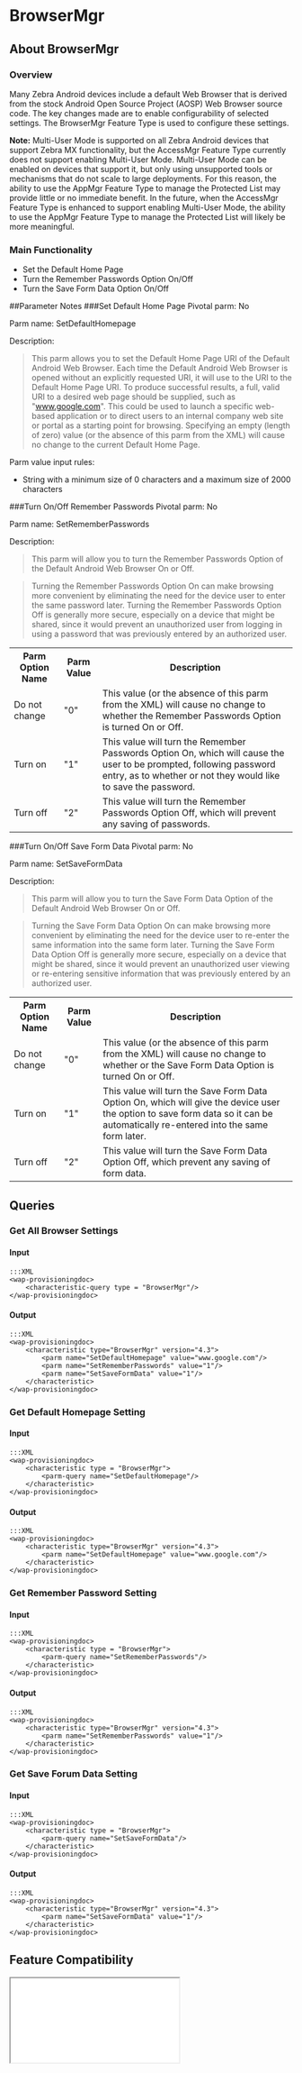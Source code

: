 # BrowserMgr

## About BrowserMgr

### Overview

Many Zebra Android devices include a default Web Browser that is derived from the stock Android Open Source Project (AOSP) Web Browser source code. The key changes made are to enable configurability of selected settings. The BrowserMgr Feature Type is used to configure these settings.

**Note:** Multi-User Mode is supported on all Zebra Android devices that support Zebra MX functionality, but the AccessMgr Feature Type currently does not support enabling Multi-User Mode. Multi-User Mode can be enabled on devices that support it, but only using unsupported tools or mechanisms that do not scale to large deployments. For this reason, the ability to use the AppMgr Feature Type to manage the Protected List may provide little or no immediate benefit. In the future, when the AccessMgr Feature Type is enhanced to support enabling Multi-User Mode, the ability to use the AppMgr Feature Type to manage the Protected List will likely be more meaningful.

### Main Functionality

* Set the Default Home Page
* Turn the Remember Passwords Option On/Off 
* Turn the Save Form Data Option On/Off 

##Parameter Notes
###Set Default Home Page
Pivotal parm: No

Parm name: SetDefaultHomepage

Description: 

>This parm allows you to set the Default Home Page URI of the Default Android Web Browser. Each time the Default Android Web Browser is opened without an explicitly requested URI, it will use to the URI to the Default Home Page URI. To produce successful results, a full, valid URI to a desired web page should be supplied, such as "www.google.com". This could be used to launch a specific web-based application or to direct users to an internal company web site or portal as a starting point for browsing. Specifying an empty (length of zero) value (or the absence of this parm from the XML) will cause no change to the current Default Home Page.

Parm value input rules: 

* String with a minimum size of 0 characters and a maximum size of 2000 characters

###Turn On/Off Remember Passwords
Pivotal parm: No

Parm name: SetRememberPasswords

Description: 

>This parm will allow you to turn the Remember Passwords Option of the Default Android Web Browser On or Off.

>Turning the Remember Passwords Option On can make browsing more convenient by eliminating the need for the device user to enter the same password later. Turning the Remember Passwords Option Off is generally more secure, especially on a device that might be shared, since it would prevent an unauthorized user from logging in using a password that was previously entered by an authorized user.

<div class="parm-table">
 <table>
	<tr>
		<th>Parm Option Name</th>
		<th>Parm Value</th>
		<th>Description</th>
	</tr>
  <tr>
    <td>Do not change</td>
    <td>"0"</td>
	<td>This value (or the absence of this parm from the XML) will cause no change to whether the Remember Passwords Option is turned On or Off.</td>
  </tr>
  <tr>
    <td>Turn on</td>
    <td>"1"</td>
	<td>This value will turn the Remember Passwords Option On, which will cause the user to be prompted, following password entry, as to whether or not they would like to save the password.</td>
  </tr>
  <tr>
    <td>Turn off</td>
    <td>"2"</td>
	<td>This value will turn the Remember Passwords Option Off, which will prevent any saving of passwords.</td>
  </tr>
</table>
</div>	

###Turn On/Off Save Form Data
Pivotal parm: No

Parm name: SetSaveFormData

Description: 

>This parm will allow you to turn the Save Form Data Option of the Default Android Web Browser On or Off.

>Turning the Save Form Data Option On can make browsing more convenient by eliminating the need for the device user to re-enter the same information into the same form later. Turning the Save Form Data Option Off is generally more secure, especially on a device that might be shared, since it would prevent an unauthorized user viewing or re-entering sensitive information that was previously entered by an authorized user.

<div class="parm-table">
 <table>
	<tr>
		<th>Parm Option Name</th>
		<th>Parm Value</th>
		<th>Description</th>
	</tr>
  <tr>
    <td>Do not change</td>
    <td>"0"</td>
	<td>This value (or the absence of this parm from the XML) will cause no change to whether or the Save Form Data Option is turned On or Off.</td>
  </tr>
  <tr>
    <td>Turn on</td>
    <td>"1"</td>
	<td>This value will turn the Save Form Data Option On, which will give the device user the option to save form data so it can be automatically re-entered into the same form later.</td>
  </tr>
  <tr>
    <td>Turn off</td>
    <td>"2"</td>
	<td>This value will turn the Save Form Data Option Off, which prevent any saving of form data.</td>
  </tr>
</table>
</div>	


## Queries

### Get All Browser Settings

#### Input 

    :::XML
    <wap-provisioningdoc>
        <characteristic-query type = "BrowserMgr"/>
    </wap-provisioningdoc>


#### Output

    :::XML
    <wap-provisioningdoc>
        <characteristic type="BrowserMgr" version="4.3">
            <parm name="SetDefaultHomepage" value="www.google.com"/>
            <parm name="SetRememberPasswords" value="1"/>
            <parm name="SetSaveFormData" value="1"/>
        </characteristic>
    </wap-provisioningdoc>


### Get Default Homepage Setting

#### Input 

    :::XML
    <wap-provisioningdoc>
        <characteristic type = "BrowserMgr">
            <parm-query name="SetDefaultHomepage"/>
        </characteristic>	
    </wap-provisioningdoc>

#### Output

    :::XML
    <wap-provisioningdoc>
        <characteristic type="BrowserMgr" version="4.3">
            <parm name="SetDefaultHomepage" value="www.google.com"/>
        </characteristic>
    </wap-provisioningdoc>

### Get Remember Password Setting

#### Input 

    :::XML
    <wap-provisioningdoc>
        <characteristic type = "BrowserMgr">
            <parm-query name="SetRememberPasswords"/>
        </characteristic>	
    </wap-provisioningdoc>

#### Output

    :::XML
    <wap-provisioningdoc>
        <characteristic type="BrowserMgr" version="4.3">
            <parm name="SetRememberPasswords" value="1"/>
        </characteristic>
    </wap-provisioningdoc>

### Get Save Forum Data Setting

#### Input 

    :::XML
    <wap-provisioningdoc>
        <characteristic type = "BrowserMgr">
            <parm-query name="SetSaveFormData"/>
        </characteristic>	
    </wap-provisioningdoc>

#### Output

    :::XML
    <wap-provisioningdoc>
        <characteristic type="BrowserMgr" version="4.3">
            <parm name="SetSaveFormData" value="1"/>
        </characteristic>
    </wap-provisioningdoc>

## Feature Compatibility

<iframe src="compare.html#mx=4.3&csp=BrowserMgr&os=JB&embed=true"></iframe> 